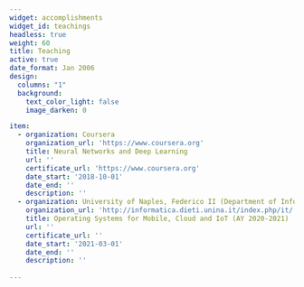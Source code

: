 ```yaml
---
widget: accomplishments
widget_id: teachings
headless: true
weight: 60
title: Teaching
active: true
date_format: Jan 2006
design:
  columns: "1"
  background:
    text_color_light: false
    image_darken: 0

item:
  - organization: Coursera
    organization_url: 'https://www.coursera.org'
    title: Neural Networks and Deep Learning
    url: ''
    certificate_url: 'https://www.coursera.org'
    date_start: '2018-10-01'
    date_end: ''
    description: ''
  - organization: University of Naples, Federico II (Department of Information Technology and Electrical Engineering)
    organization_url: 'http://informatica.dieti.unina.it/index.php/it/'
    title: Operating Systems for Mobile, Cloud and IoT (AY 2020-2021)
    url: ''
    certificate_url: '' 
    date_start: '2021-03-01'
    date_end: ''
    description: ''
  
---
```

